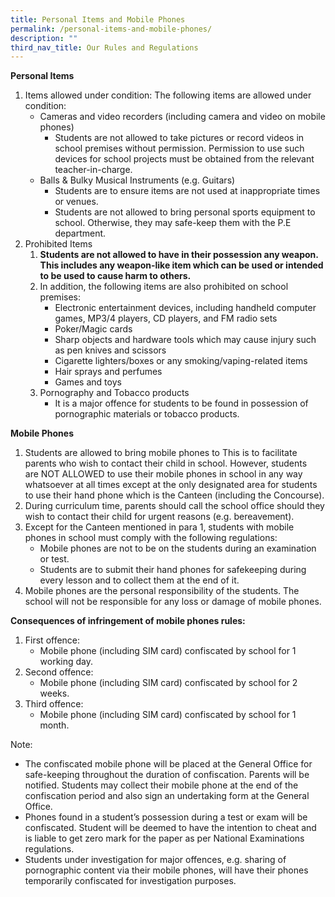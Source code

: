 ```yaml
---
title: Personal Items and Mobile Phones
permalink: /personal-items-and-mobile-phones/
description: ""
third_nav_title: Our Rules and Regulations
---
```

**Personal Items**

1.  Items allowed under condition: The following items are allowed under condition:
    *   Cameras and video recorders (including camera and video on mobile phones)
        *   Students are not allowed to take pictures or record videos in school premises without permission. Permission to use such devices for school projects must be obtained from the relevant teacher-in-charge.
    *   Balls & Bulky Musical Instruments (e.g. Guitars)
        *   Students are to ensure items are not used at inappropriate times or venues.
        *   Students are not allowed to bring personal sports equipment to school. Otherwise, they may safe-keep them with the P.E department.
2.  Prohibited Items
    1.  **Students are not allowed to have in their possession any weapon. This includes any weapon-like item which can be used or intended to be used to cause harm to others.** 
    2.  In addition, the following items are also prohibited on school premises:
        *   Electronic entertainment devices, including handheld computer games, MP3/4 players, CD players, and FM radio sets
        *   Poker/Magic cards
        *   Sharp objects and hardware tools which may cause injury such as pen knives and scissors
        *   Cigarette lighters/boxes or any smoking/vaping-related items
        *   Hair sprays and perfumes
        *   Games and toys
    3.  Pornography and Tobacco products
        *   It is a major offence for students to be found in possession of pornographic materials or tobacco products.

**Mobile Phones**

1.  Students are allowed to bring mobile phones to This is to facilitate parents who wish to contact their child in school. However, students are NOT ALLOWED to use their mobile phones in school in any way whatsoever at all times except at the only designated area for students to use their hand phone which is the Canteen (including the Concourse).
2.  During curriculum time, parents should call the school office should they wish to contact their child for urgent reasons (e.g. bereavement).
3.  Except for the Canteen mentioned in para 1, students with mobile phones in school must comply with the following regulations:
    *   Mobile phones are not to be on the students during an examination or test.
    *   Students are to submit their hand phones for safekeeping during every lesson and to collect them at the end of it.
4.  Mobile phones are the personal responsibility of the students. The school will not be responsible for any loss or damage of mobile phones.

**Consequences of infringement of mobile phones rules:**

1.  First offence:
    *   Mobile phone (including SIM card) confiscated by school for 1 working day.
2.  Second offence:
    *   Mobile phone (including SIM card) confiscated by school for 2 weeks.
3.  Third offence:
    *   Mobile phone (including SIM card) confiscated by school for 1 month.

Note:

*   The confiscated mobile phone will be placed at the General Office for safe-keeping throughout the duration of confiscation. Parents will be notified. Students may collect their mobile phone at the end of the confiscation period and also sign an undertaking form at the General Office.
*   Phones found in a student’s possession during a test or exam will be confiscated. Student will be deemed to have the intention to cheat and is liable to get zero mark for the paper as per National Examinations regulations.
*   Students under investigation for major offences, e.g. sharing of pornographic content via their mobile phones, will have their phones temporarily confiscated for investigation purposes.